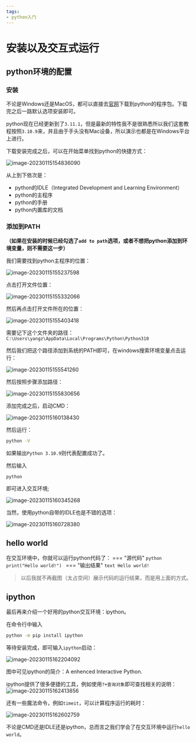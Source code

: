 ```yaml
---
tags:
- python入门
---
```

# 安装以及交互式运行
## python环境的配置

### 安装

不论是Windows还是MacOS，都可以直接去[官网](https://www.python.org/downloads/)下载到python的程序包。下载完之后一路默认选项安装即可。

python现在已经更新到了`3.11.1`，但是最新的特性我不是很熟悉所以我们这套教程按照`3.10.9`来，并且由于手头没有Mac设备，所以演示也都是在Windows平台上进行。

下载安装完成之后，可以在开始菜单找到python的快捷方式：

![image-20230115154836090](assets/image-20230115154836090.png)

从上到下依次是：

- python的IDLE（Integrated Development and Learning Environment）
- python的主程序
- python的手册
- python内置库的文档

### 添加到PATH

**（如果在安装的时候已经勾选了`add to path`选项，或者不想把python添加到环境变量，则不需要这一步）**

我们需要找到python主程序的位置：

![image-20230115155237598](assets/image-20230115155237598.png)

点击打开文件位置：

![image-20230115155332066](assets/image-20230115155332066.png)

然后再点击打开文件所在的位置：

![image-20230115155403418](assets/image-20230115155403418.png)

需要记下这个文件夹的路径：
`C:\Users\yangz\AppData\Local\Programs\Python\Python310`

然后我们把这个路径添加到系统的PATH即可，在windows搜索环境变量点击运行：

![image-20230115155541260](assets/image-20230115155541260.png)

然后按照步骤添加路径：

![image-20230115155830656](assets/image-20230115155830656.png)

添加完成之后，启动CMD：

![image-20230115160138430](assets/image-20230115160138430.png)



然后运行：

```bash title=""
python -V
```

如果输出`Python 3.10.9`则代表配置成功了。

然后输入
```bash title=""
python
```
即可进入交互环境;

![image-20230115160345268](assets/image-20230115160345268.png)

当然，使用python自带的IDLE也是不错的选项：

![image-20230115160728380](assets/image-20230115160728380.png)

## hello world
在交互环境中，你就可以运行python代码了：
=== "源代码"
    ```python
    print("Hello world!")
    ```
=== "输出结果"
    ```text
    Hello world!
    ```
> 以后我就不再截图（太占空间）展示代码的运行结果，而是用上面的方式。
## ipython
最后再来介绍一个好用的python交互环境：ipython。

在命令行中输入
```bash title="安装ipython"
python -m pip install ipython
```
等待安装完成，即可输入`ipython`启动：

![image-20230115162204092](assets/image-20230115162204092.png)

图中可见ipython的简介：A enhenced Interactive Python.


ipython提供了很多便捷的工具，例如使用`?+查询对象`即可查找相关的说明：
![image-20230115162413856](assets/image-20230115162413856.png)

还有一些魔法命令，例如`timeit`，可以计算程序运行的耗时：

![image-20230115162602759](assets/image-20230115162602759.png)

不论是CMD还是IDLE还是ipython，总而言之我们学会了在交互环境中运行`hello world`。